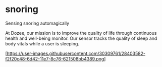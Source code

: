 # snoring
Sensing snoring automagically

At Dozee, our mission is to improve the quality of life through continuous health and well-being monitor. Our sensor tracks the quality of sleep and body vitals while a user is sleeping.

[https://user-images.githubusercontent.com/30309761/28403582-f2f20c48-6d42-11e7-8c76-621508bb4389.png]
